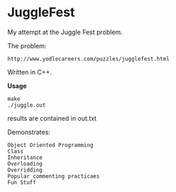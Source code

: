 JuggleFest
==========

My attempt at the Juggle Fest problem.

The problem:

	http://www.yodlecareers.com/puzzles/jugglefest.html

Written in C++.

**Usage**
	
	make
	./juggle.out

results are contained in out.txt
	
	
Demonstrates:
	
	Object Oriented Programming
	Class
	Inheritance
	Overloading
	Overridding
	Popular commenting practicaes
	Fun Stuff